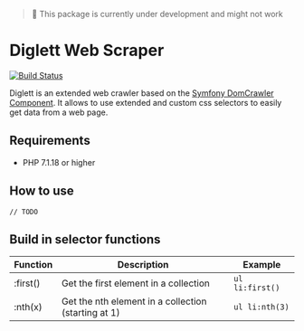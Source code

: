 > :hammer: This package is currently under development and might not work

# Diglett Web Scraper 
[![Build Status](https://travis-ci.org/jerodev/diglett.svg?branch=master)](https://travis-ci.org/jerodev/diglett)

Diglett is an extended web crawler based on the [Symfony DomCrawler Component](https://symfony.com/doc/current/components/dom_crawler.html). It allows to use extended and custom css selectors to easily get data from a web page.

## Requirements

- PHP 7.1.18 or higher

## How to use

    // TODO

## Build in selector functions

| Function  | Description | Example |
| --------- | ----------- | ------- |
| :first() | Get the first element in a collection | `ul li:first()` |
| :nth(x) | Get the nth element in a collection (starting at 1) | `ul li:nth(3)` |
